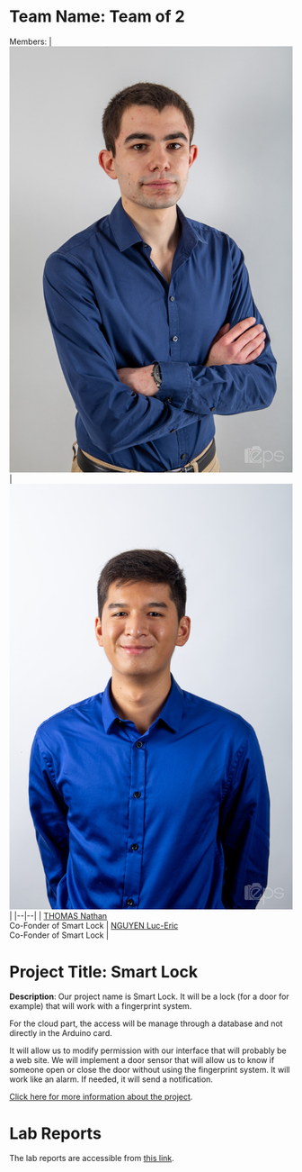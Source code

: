 # Team Name: Team of 2
Members: 
|![THOMAS Nathan](https://github.com/efrei-paris-sud/2020-H-Team-of-2/blob/main/assets/Nathan%20Thomas.jpg) |![NGUYEN Luc-Eric](https://github.com/efrei-paris-sud/2020-H-Team-of-2/blob/main/assets/Photo%20luc.jpg)  |
|--|--|
|  [THOMAS Nathan](https://github.com/username) <br> Co-Fonder of Smart Lock | [NGUYEN Luc-Eric](https://github.com/username) <br> Co-Fonder of Smart Lock |



# Project Title: Smart Lock
 **Description**: Our project name is Smart Lock. It will be a lock (for a door for example) that will work with a fingerprint system. 
 
For the cloud part, the access will be manage through a database and not directly in the Arduino card. 

It will allow us to modify permission with our interface that will probably be a web site. We will implement a door sensor that will allow us to know if someone open or close the door without using the fingerprint system. It will work like an alarm. If needed, it will send a notification.


 
[Click here for more information about the project](https://github.com/efrei-paris-sud/2020-H-Team-of-2/tree/main/project). 

# Lab Reports

The lab reports are accessible from [this link](lab).


